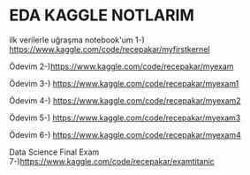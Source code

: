 # EDA KAGGLE NOTLARIM
ilk verilerle uğraşma notebook'um
1-) https://www.kaggle.com/code/recepakar/myfirstkernel 

Ödevim 
2-)https://www.kaggle.com/code/recepakar/myexam

Ödevim
3-) https://www.kaggle.com/code/recepakar/myexam1 

Ödevim
4-) https://www.kaggle.com/code/recepakar/myexam2  

Ödevim 
5-) https://www.kaggle.com/code/recepakar/myexam3 

Ödevim
6-) https://www.kaggle.com/code/recepakar/myexam4

Data Science Final Exam
7-)https://www.kaggle.com/code/recepakar/examtitanic
